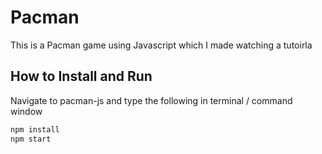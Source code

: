 # Pacman

This is a Pacman game using Javascript which I made watching a tutoirla

## How to Install and Run

Navigate to pacman-js and type the following in terminal / command window

```bash
npm install
npm start
```